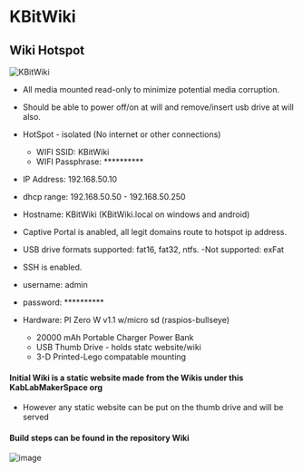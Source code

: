 # KBitWiki
Wiki Hotspot
--------------

![KBitWiki](https://github.com/user-attachments/assets/eead6b7a-cba3-444f-ba35-43950e2fc92b)

- All media mounted read-only to minimize potential media corruption.
- Should be able to power off/on at will and remove/insert usb drive at will also.

- HotSpot - isolated (No internet or other connections)
  - WIFI SSID: KBitWiki
  - WIFI Passphrase: **********
- IP Address: 192.168.50.10
- dhcp range: 192.168.50.50 - 192.168.50.250
- Hostname: KBitWiki (KBitWiki.local on windows and android)

- Captive Portal is anabled, all legit domains route to hotspot ip address.
- USB drive formats supported: fat16, fat32, ntfs.
    -Not supported: exFat
- SSH is enabled.
- username: admin
- password: **********

- Hardware: PI Zero W v1.1 w/micro sd (raspios-bullseye)
  - 20000 mAh Portable Charger Power Bank
  - USB Thumb Drive - holds statc website/wiki
  - 3-D Printed-Lego compatable mounting

#### Initial Wiki is a static website made from the Wikis under this KabLabMakerSpace org
- However any static website can be put on the thumb drive and  will be served
#### Build steps can be found in the repository Wiki
![image](https://github.com/user-attachments/assets/fae4a1f3-412d-4302-aba2-0f23ac35184d)
